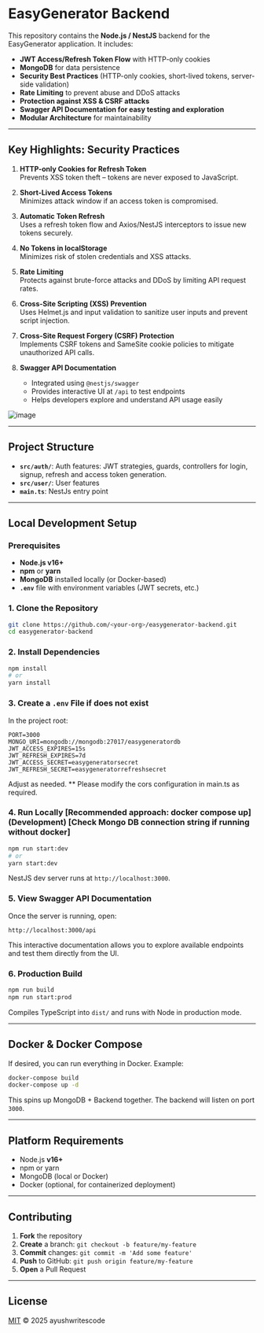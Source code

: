 # EasyGenerator Backend

This repository contains the **Node.js / NestJS** backend for the EasyGenerator application. It includes:

- **JWT Access/Refresh Token Flow** with HTTP-only cookies  
- **MongoDB** for data persistence  
- **Security Best Practices** (HTTP-only cookies, short-lived tokens, server-side validation)  
- **Rate Limiting** to prevent abuse and DDoS attacks  
- **Protection against XSS & CSRF attacks**  
- **Swagger API Documentation for easy testing and exploration**  
- **Modular Architecture** for maintainability  

---

## Key Highlights: Security Practices

1. **HTTP-only Cookies for Refresh Token**  
   Prevents XSS token theft – tokens are never exposed to JavaScript.

2. **Short-Lived Access Tokens**  
   Minimizes attack window if an access token is compromised.

3. **Automatic Token Refresh**  
   Uses a refresh token flow and Axios/NestJS interceptors to issue new tokens securely.

4. **No Tokens in localStorage**  
   Minimizes risk of stolen credentials and XSS attacks.

5. **Rate Limiting**  
   Protects against brute-force attacks and DDoS by limiting API request rates.

6. **Cross-Site Scripting (XSS) Prevention**  
   Uses Helmet.js and input validation to sanitize user inputs and prevent script injection.

7. **Cross-Site Request Forgery (CSRF) Protection**  
   Implements CSRF tokens and SameSite cookie policies to mitigate unauthorized API calls.

8. **Swagger API Documentation**  
   - Integrated using `@nestjs/swagger`
   - Provides interactive UI at `/api` to test endpoints
   - Helps developers explore and understand API usage easily
     
![image](https://github.com/user-attachments/assets/19471b36-a2b3-442f-b569-2b8de08e7345)

---

## Project Structure

- **`src/auth/`**: Auth features: JWT strategies, guards, controllers for login, signup, refresh and access token generation.  
- **`src/user/`**: User features
- **`main.ts`**: NestJs entry point

---

## Local Development Setup

### Prerequisites
- **Node.js v16+**  
- **npm** or **yarn**  
- **MongoDB** installed locally (or Docker-based)  
- **`.env`** file with environment variables (JWT secrets, etc.)

### 1. Clone the Repository

```bash
git clone https://github.com/<your-org>/easygenerator-backend.git
cd easygenerator-backend
```

### 2. Install Dependencies

```bash
npm install
# or
yarn install
```

### 3. Create a `.env` File if does not exist

In the project root:

```
PORT=3000
MONGO_URI=mongodb://mongodb:27017/easygeneratordb
JWT_ACCESS_EXPIRES=15s
JWT_REFRESH_EXPIRES=7d
JWT_ACCESS_SECRET=easygeneratorsecret
JWT_REFRESH_SECRET=easygeneratorrefreshsecret
```

Adjust as needed.
** Please modify the cors configuration in main.ts as required.

### 4. Run Locally [Recommended approach: docker compose up] (Development) [Check Mongo DB connection string if running without docker]

```bash
npm run start:dev
# or
yarn start:dev
```

NestJS dev server runs at `http://localhost:3000`.

### 5. View Swagger API Documentation

Once the server is running, open:

```
http://localhost:3000/api
```

This interactive documentation allows you to explore available endpoints and test them directly from the UI.

### 6. Production Build

```bash
npm run build
npm run start:prod
```

Compiles TypeScript into `dist/` and runs with Node in production mode.

---

## Docker & Docker Compose

If desired, you can run everything in Docker. Example:

```bash
docker-compose build
docker-compose up -d
```

This spins up MongoDB + Backend together. The backend will listen on port `3000`.

---

## Platform Requirements

- Node.js **v16+**
- npm or yarn
- MongoDB (local or Docker)
- Docker (optional, for containerized deployment)

---

## Contributing

1. **Fork** the repository  
2. **Create** a branch: `git checkout -b feature/my-feature`  
3. **Commit** changes: `git commit -m 'Add some feature'`  
4. **Push** to GitHub: `git push origin feature/my-feature`  
5. **Open** a Pull Request  

---

## License

[MIT](LICENSE) © 2025 ayushwritescode

